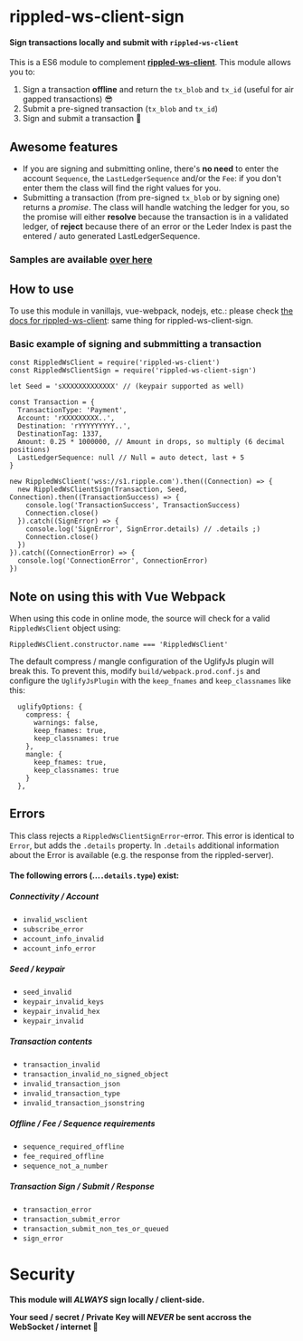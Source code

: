 # rippled-ws-client-sign

#### Sign transactions locally and submit with `rippled-ws-client`

This is a ES6 module to complement **[rippled-ws-client](https://www.npmjs.com/package/rippled-ws-client)**. This module allows you to:

1. Sign a transaction **offline** and return the `tx_blob` and `tx_id` (useful for air gapped transactions) 😎
2. Submit a pre-signed transaction (`tx_blob` and `tx_id`)
3. Sign and submit a transaction 🎉

## Awesome features

- If you are signing and submitting online, there's **no need** to enter the account `Sequence`, the `LastLedgerSequence` and/or the `Fee`: if you don't enter them the class will find the right values for you.
- Submitting a transaction (from pre-signed `tx_blob` or by signing one) returns a _promise_. The class will handle watching the ledger for you, so the promise will either **resolve** because the transaction is in a validated ledger, of **reject** because there of an error or the Leder Index is past the entered / auto generated LastLedgerSequence.

### Samples are available [over here](https://github.com/WietseWind/rippled-ws-client-sign/blob/master/samples)

## How to use

To use this module in vanillajs, vue-webpack, nodejs, etc.: please check [the docs for rippled-ws-client](https://github.com/WietseWind/rippled-ws-client#readme): same thing for rippled-ws-client-sign.

### Basic example of signing and submmitting a transaction

```
const RippledWsClient = require('rippled-ws-client')
const RippledWsClientSign = require('rippled-ws-client-sign')

let Seed = 'sXXXXXXXXXXXXX' // (keypair supported as well)

const Transaction = {
  TransactionType: 'Payment',
  Account: 'rXXXXXXXXX..',
  Destination: 'rYYYYYYYYY..',
  DestinationTag: 1337,
  Amount: 0.25 * 1000000, // Amount in drops, so multiply (6 decimal positions)
  LastLedgerSequence: null // Null = auto detect, last + 5
}

new RippledWsClient('wss://s1.ripple.com').then((Connection) => {
  new RippledWsClientSign(Transaction, Seed, Connection).then((TransactionSuccess) => {
    console.log('TransactionSuccess', TransactionSuccess)
    Connection.close()
  }).catch((SignError) => {
    console.log('SignError', SignError.details) // .details ;)
    Connection.close()
  })
}).catch((ConnectionError) => {
  console.log('ConnectionError', ConnectionError)
})
```

## Note on using this with Vue Webpack

When using this code in online mode, the source will check for a valid `RippledWsClient` object using:

```
RippledWsClient.constructor.name === 'RippledWsClient'
```

The default compress / mangle configuration of the UglifyJs plugin will break this. To prevent this, modify `build/webpack.prod.conf.js` and configure the `UglifyJsPlugin` with the `keep_fnames` and `keep_classnames` like this:

```
  uglifyOptions: {
    compress: {
      warnings: false,
      keep_fnames: true,
      keep_classnames: true
    },
    mangle: {
      keep_fnames: true,
      keep_classnames: true
    }
  },

```

## Errors

This class rejects a `RippledWsClientSignError`-error. This error is identical to `Error`, but adds the `.details` property. In `.details` additional information about the Error is available (e.g. the response from the rippled-server).

#### The following errors (...`.details.type`) exist:

##### Connectivity / Account
- `invalid_wsclient`
- `subscribe_error`
- `account_info_invalid`
- `account_info_error`

##### Seed / keypair
- `seed_invalid`
- `keypair_invalid_keys`
- `keypair_invalid_hex`
- `keypair_invalid`

##### Transaction contents
- `transaction_invalid`
- `transaction_invalid_no_signed_object`
- `invalid_transaction_json`
- `invalid_transaction_type`
- `invalid_transaction_jsonstring`

##### Offline / Fee / Sequence requirements
- `sequence_required_offline`
- `fee_required_offline`
- `sequence_not_a_number`

##### Transaction Sign / Submit / Response 
- `transaction_error`
- `transaction_submit_error`
- `transaction_submit_non_tes_or_queued`
- `sign_error`

# Security

**This module will _ALWAYS_ sign locally / client-side.**

**Your seed / secret / Private Key will _NEVER_ be sent accross the WebSocket / internet 🎉**
